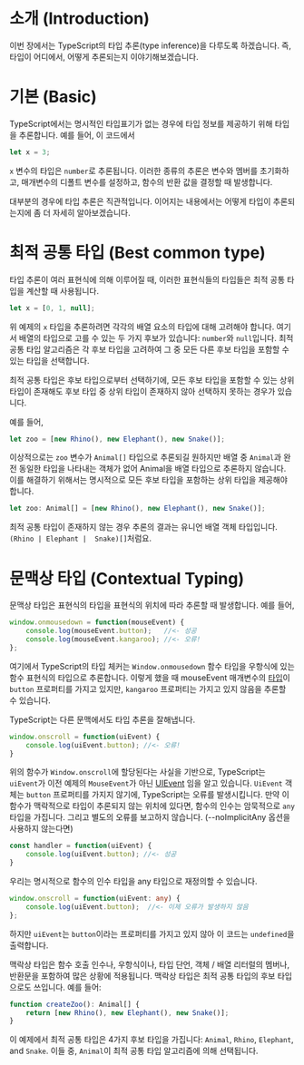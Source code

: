# 소개 (Introduction)

이번 장에서는 TypeScript의 타입 추론(type inference)을 다루도록 하겠습니다.
즉, 타입이 어디에서, 어떻게 추론되는지 이야기해보겠습니다.

# 기본 (Basic)

TypeScript에서는 명시적인 타입표기가 없는 경우에 타입 정보를 제공하기 위해 타입을 추론합니다.
예를 들어, 이 코드에서

```ts
let x = 3;
```

`x` 변수의 타입은 `number`로 추론됩니다. 이러한 종류의 추론은 변수와 멤버를 초기화하고, 매개변수의 디폴트 변수를 설정하고, 함수의 반환 값을 결정할 때 발생합니다.

대부분의 경우에 타입 추론은 직관적입니다.
이어지는 내용에서는 어떻게 타입이 추론되는지에 좀 더 자세히 알아보겠습니다.


# 최적 공통 타입 (Best common type)

타입 추론이 여러 표현식에 의해 이루어질 때, 이러한 표현식들의 타입들은 최적 공통 타입을 계산할 때 사용됩니다.

```ts
let x = [0, 1, null];
```

위 예제의 `x` 타입을 추론하려면 각각의 배열 요소의 타입에 대해 고려해야 합니다.
여기서 배열의 타입으로 고를 수 있는 두 가지 후보가 있습니다: `number`와 `null`입니다.
최적 공통 타입 알고리즘은 각 후보 타입을 고려하여 그 중 모든 다른 후보 타입을 포함할 수 있는 타입을 선택합니다.

최적 공통 타입은 후보 타입으로부터 선택하기에, 모든 후보 타입을 포함할 수 있는 상위 타입이 존재해도 후보 타입 중 상위 타입이 존재하지 않아 선택하지 못하는 경우가 있습니다.

예를 들어,

```ts
let zoo = [new Rhino(), new Elephant(), new Snake()];
```

이상적으로는 `zoo` 변수가 `Animal[]` 타입으로 추론되길 원하지만 배열 중 `Animal`과 완전 동일한 타입을 나타내는 객체가 없어 Animal을 배열 타입으로 추론하지 않습니다.
이를 해결하기 위해서는 명시적으로 모든 후보 타입을 포함하는 상위 타입을 제공해야 합니다.

```ts
let zoo: Animal[] = [new Rhino(), new Elephant(), new Snake()];
```

최적 공통 타입이 존재하지 않는 경우 추론의 결과는 유니언 배열 객체 타입입니다. `(Rhino | Elephant |  Snake)[]`처럼요.


# 문맥상 타입 (Contextual Typing)


문맥상 타입은 표현식의 타입을 표현식의 위치에 따라 추론할 때 발생합니다. 예를 들어,

```ts
window.onmousedown = function(mouseEvent) {
    console.log(mouseEvent.button);   //<- 성공
    console.log(mouseEvent.kangaroo); //<- 오류!
};
```

여기에서 TypeScript의 타입 체커는 `Window.onmousedown` 함수 타입을 우항식에 있는 함수 표현식의 타입으로 추론합니다.
이렇게 했을 때 mouseEvent 매개변수의 [타입](https://developer.mozilla.org/en-US/docs/Web/API/MouseEvent)이 `button` 프로퍼티를 가지고 있지만,
  `kangaroo` 프로퍼티는 가지고 있지 않음을 추론할 수 있습니다.

TypeScript는 다른 문맥에서도 타입 추론을 잘해냅니다.

```ts
window.onscroll = function(uiEvent) {
    console.log(uiEvent.button); //<- 오류!
}
```

위의 함수가 `Window.onscroll`에 할당된다는 사실을 기반으로, TypeScript는 `uiEvent`가 이전 예제의 `MouseEvent`가 아닌 [UIEvent](https://developer.mozilla.org/en-US/docs/Web/API/UIEvent) 임을 알고 있습니다.
`UiEvent` 객체는 `button` 프로퍼티를 가지지 않기에, TypeScript는 오류를 발생시킵니다.
만약 이 함수가 맥락적으로 타입이 추론되지 않는 위치에 있다면, 함수의 인수는 암묵적으로 `any` 타입을 가집니다. 그리고 별도의 오류를 보고하지 않습니다. (--noImplicitAny 옵션을 사용하지 않는다면)

```ts
const handler = function(uiEvent) {
    console.log(uiEvent.button); //<- 성공
}
```

우리는 명시적으로 함수의 인수 타입을 any 타입으로 재정의할 수 있습니다.

```ts
window.onscroll = function(uiEvent: any) {
    console.log(uiEvent.button);  //<- 이제 오류가 발생하지 않음
};
```

하지만 `uiEvent`는 `button`이라는 프로퍼티를 가지고 있지 않아 이 코드는 `undefined`을 출력합니다.

맥락상 타입은 함수 호출 인수나, 우항식이나, 타입 단언, 객체 / 배열 리터럴의 멤버나, 반환문을 포함하여 많은 상황에 적용됩니다.
맥락상 타입은 최적 공통 타입의 후보 타입으로도 쓰입니다.
예를 들어:

```ts
function createZoo(): Animal[] {
    return [new Rhino(), new Elephant(), new Snake()];
}
```

이 예제에서 최적 공통 타입은 4가지 후보 타입을 가집니다: `Animal`, `Rhino`, `Elephant`, and `Snake`.
이들 중, `Animal`이 최적 공통 타입 알고리즘에 의해 선택됩니다.
